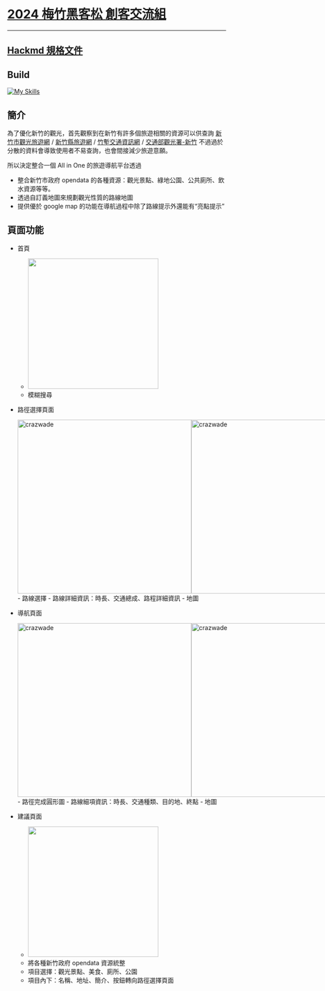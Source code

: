 # [2024 梅竹黑客松 創客交流組](https://2024.meichuhackathon.org/)

---

## [Hackmd 規格文件](https://hackmd.io/1iap9gb8SVe7dZ1mxbrRRw?view)

## Build

[![My Skills](https://skillicons.dev/icons?i=ts,vue,vite,tailwindcss,net)](https://skillicons.dev)

## 簡介

為了優化新竹的觀光，首先觀察到在新竹有許多個旅遊相關的資源可以供查詢 [新竹市觀光旅遊網](https://tourism.hccg.gov.tw/) / [新竹縣旅遊網](https://travel.hsinchu.gov.tw/) / [竹塹交通資訊網](https://hisatisfy.hccg.gov.tw/) / [交通部觀光署-新竹](https://www.taiwan.net.tw/m1.aspx?sNo=0001109) 不過過於分散的資料會導致使用者不易查詢，也會間接減少旅遊意願。

所以決定整合一個 All in One 的旅遊導航平台透過

- 整合新竹市政府 opendata 的各種資源：觀光景點、綠地公園、公共廁所、飲水資源等等。
- 透過自訂義地圖來規劃觀光性質的路線地圖
- 提供優於 google map 的功能在導航過程中除了路線提示外還能有“亮點提示”

## 頁面功能

- 首頁

  - [<img src="https://github.com/user-attachments/assets/ba96cfc5-8ad9-4e36-8807-82a5e5ae8f2d" height="300"/>](image.png)
  - 模糊搜尋

- 路徑選擇頁面
  <div style='display: flex;'> 
    <img src="https://github.com/user-attachments/assets/2a0d9d02-fb4b-46a1-bab8-9d018fe0c8df" height="400" alt="crazwade" /> 
    <img src="https://github.com/user-attachments/assets/fbbfc87d-e80f-4abf-9dd6-df705b0324a9" height="400" alt="crazwade" /> 
  </div>
  - 路線選擇
  - 路線詳細資訊：時長、交通總成、路程詳細資訊
  - 地圖

- 導航頁面
  <div style='display: flex;'> 
    <img src="https://github.com/user-attachments/assets/7b4089f1-7293-4eda-98b4-1ee3b248796f" height="400" alt="crazwade" /> 
    <img src="https://github.com/user-attachments/assets/36f03aba-9b9f-4172-a1b6-171b3a0eadb1" height="400" alt="crazwade" /> 
  </div>
  - 路徑完成圓形圖
  - 路線細項資訊：時長、交通種類、目的地、終點
  - 地圖

- 建議頁面
  - [<img src="https://github.com/user-attachments/assets/2dd7a3b5-6e38-4dd4-aaa6-134a25f04ee7" height="300"/>](image.png)
  - 將各種新竹政府 opendata 資源統整
  - 項目選擇：觀光景點、美食、廁所、公園
  - 項目內下：名稱、地址、簡介、按鈕轉向路徑選擇頁面
